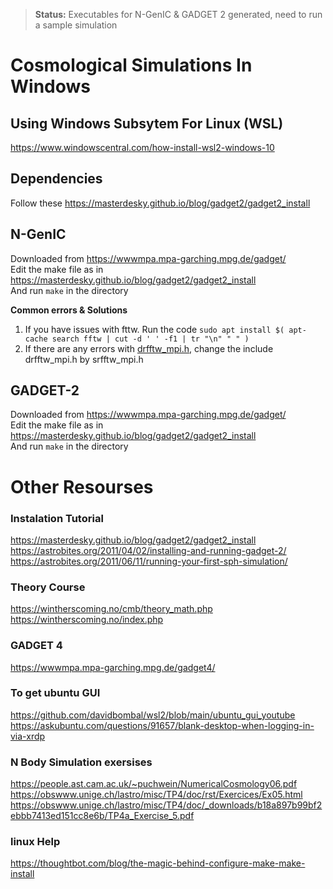 >**Status:** Executables for N-GenIC & GADGET 2 generated, need to run a sample simulation 
# Cosmological Simulations In Windows
## Using Windows Subsytem For Linux (WSL)
https://www.windowscentral.com/how-install-wsl2-windows-10

## Dependencies
Follow these https://masterdesky.github.io/blog/gadget2/gadget2_install  

## N-GenIC
Downloaded from https://wwwmpa.mpa-garching.mpg.de/gadget/  
Edit the make file as in https://masterdesky.github.io/blog/gadget2/gadget2_install  
And run `make` in the directory  

**Common errors & Solutions**
1. If you have issues with fttw. Run the code `sudo apt install $( apt-cache search fftw | cut -d ' ' -f1 | tr "\n" " " )` 
2. If there are any errors with [drfftw_mpi.h](https://snatverk.blogspot.com/2013/02/nbody-simulations-with-gadget2.html), change the include drfftw_mpi.h by srfftw_mpi.h 


## GADGET-2
Downloaded from https://wwwmpa.mpa-garching.mpg.de/gadget/  
Edit the make file as in https://masterdesky.github.io/blog/gadget2/gadget2_install  
And run `make` in the directory

# Other Resourses
### Instalation Tutorial
https://masterdesky.github.io/blog/gadget2/gadget2_install  
https://astrobites.org/2011/04/02/installing-and-running-gadget-2/  
https://astrobites.org/2011/06/11/running-your-first-sph-simulation/  

### Theory Course
https://wintherscoming.no/cmb/theory_math.php  
https://wintherscoming.no/index.php  

### GADGET 4
https://wwwmpa.mpa-garching.mpg.de/gadget4/  

### To get ubuntu GUI
https://github.com/davidbombal/wsl2/blob/main/ubuntu_gui_youtube  
https://askubuntu.com/questions/91657/blank-desktop-when-logging-in-via-xrdp

### N Body Simulation exersises
https://people.ast.cam.ac.uk/~puchwein/NumericalCosmology06.pdf  
https://obswww.unige.ch/lastro/misc/TP4/doc/rst/Exercices/Ex05.html  
https://obswww.unige.ch/lastro/misc/TP4/doc/_downloads/b18a897b99bf2ebbb7413ed151cc8e6b/TP4a_Exercise_5.pdf  

### linux Help
https://thoughtbot.com/blog/the-magic-behind-configure-make-make-install  



